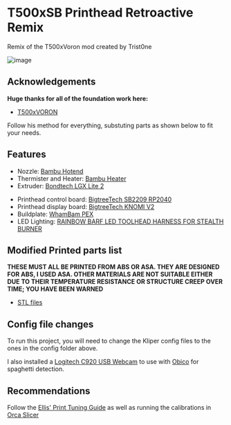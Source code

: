 
# T500xSB Printhead Retroactive Remix

Remix of the T500xVoron mod created by Trist0ne

![image](https://github.com/retr04ctive/T500xSB/assets/112026844/7a4d6a8f-9080-43c7-9e43-d836320a14c2)

## Acknowledgements

**Huge thanks for all of the foundation work here:**

 - [T500xVORON](https://github.com/Trist0ne/T500xVORON)

 Follow his method for everything, substuting parts as shown below to fit your needs.

 


## Features

- Nozzle: [Bambu Hotend](https://www.amazon.com/dp/B0C8JZ788Y/?coliid=IKF3QMVWG7M26&colid=246Z1N1LOHGAH&psc=1&ref_=list_c_wl_lv_ov_lig_dp_it)
- Thermister and Heater: [Bambu Heater](https://www.amazon.com/dp/B0BW3WXVNR/?coliid=I27RHMRRU0CMGD&colid=246Z1N1LOHGAH&ref_=list_c_wl_lv_ov_lig_dp_it&th=1)
- Extruder: [Bondtech LGX Lite 2](https://www.amazon.com/dp/B0CMDHJRZ8/?coliid=ITTDOWZC24GLZ&colid=246Z1N1LOHGAH&psc=1&ref_=list_c_wl_lv_ov_lig_dp_it)
* Printhead control board: [BigtreeTech SB2209 RP2040](https://biqu.equipment/products/bigtreetech-ebb-sb2209-can-v1-0)
* Printhead display board: [BigtreeTech KNOMI V2](https://biqu.equipment/products/bigtreetech-knomi-v1-0?_pos=1&_psq=knomi&_ss=e&_v=1.0&variant=40556258459746)
* Buildplate: [WhamBam PEX](https://www.whambamsystems.com/products/flexi-plate-with-pre-installed-pex-build-surface-510-x-510-creality-cr-10-s5_)
* LED Lighting: [RAINBOW BARF LED TOOLHEAD HARNESS FOR STEALTH BURNER](https://kb-3d.com/store/printer-specific-harnesses/566-rainbow-barf-led-toolhead-harness-for-stealth-burner-1653783045189.html) 




## Modified Printed parts list

**THESE MUST ALL BE PRINTED FROM ABS OR ASA. THEY ARE DESIGNED FOR ABS, I USED ASA. OTHER MATERIALS ARE NOT SUITABLE EITHER DUE TO THEIR TEMPERATURE RESISTANCE OR STRUCTURE CREEP OVER TIME; YOU HAVE BEEN WARNED**

* [STL files](https://github.com/retr04ctive/T500xSB/tree/primary/STL)
    

## Config file changes

To run this project, you will need to change the Kliper config files to the ones in the config folder above.

I also installed a [Logitech C920 USB Webcam](https://www.logitech.com/en-ch/products/webcams/c920-pro-hd-webcam.960-001055.html) to use with [Obico](https://www.obico.io/) for spaghetti detection.

## Recommendations

Follow the [Ellis' Print Tuning Guide](https://ellis3dp.com/Print-Tuning-Guide/articles/index_tuning.html) as well as running the calibrations in [Orca Slicer](https://github.com/SoftFever/OrcaSlicer/wiki/Calibration)





